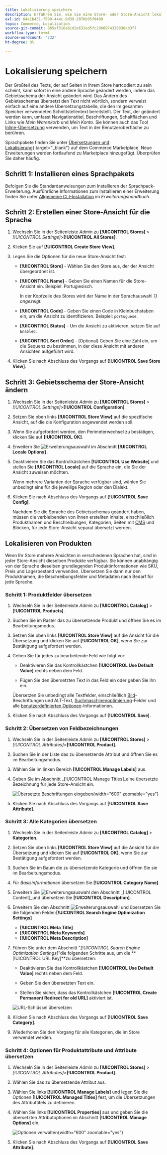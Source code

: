 ```yaml
---
title: Lokalisierung speichern
description: Erfahren Sie, wie Sie eine Store- oder Store-Ansicht lokalisieren.
exl-id: 64e1b431-f599-444c-9d39-207bb95f0400
topic: Commerce, Localization
source-git-commit: 8b5af316ab1d2e632ed5fc2066974326830ab3f7
workflow-type: tm+mt
source-wordcount: '732'
ht-degree: 0%

---
```


# Lokalisierung speichern

Der Großteil des Texts, der auf Seiten in Ihrem Store hartcodiert zu sein scheint, kann sofort in eine andere Sprache geändert werden, indem das Gebietsschema der Ansicht geändert wird. Das Ändern des Gebietsschemas übersetzt den Text nicht wörtlich, sondern verweist einfach auf eine andere Übersetzungstabelle, die den im gesamten Speicher verwendeten Schnittstellentext bereitstellt. Der Text, der geändert werden kann, umfasst Navigationstitel, Beschriftungen, Schaltflächen und Links wie _Mein Warenkorb_ und _Mein Konto_. Sie können auch das Tool [Inline-Übersetzung](../configuration-reference/advanced/developer.md) verwenden, um Text in der Benutzeroberfläche zu berühren.

Sprachpakete finden Sie unter [Übersetzungen und Lokalisierung][1]{:target=&quot;_blank&quot;} auf dem Commerce Marketplace. Neue Erweiterungen werden fortlaufend zu Marketplace hinzugefügt. Überprüfen Sie daher häufig.

## Schritt 1: Installieren eines Sprachpakets

Befolgen Sie die Standardanweisungen zum Installieren der Sprachpack-Erweiterung. Ausführliche Informationen zum Installieren einer Erweiterung finden Sie unter [Allgemeine CLI-Installation][2] im _Erweiterungshandbuch_.

## Schritt 2: Erstellen einer Store-Ansicht für die Sprache

1. Wechseln Sie in der Seitenleiste _Admin_ zu **[!UICONTROL Stores]** > _[!UICONTROL Settings]_>**[!UICONTROL All Stores]**.

1. Klicken Sie auf **[!UICONTROL Create Store View]**.

1. Legen Sie die Optionen für die neue Store-Ansicht fest:

   - **[!UICONTROL Store]** - Wählen Sie den Store aus, der der Ansicht übergeordnet ist.

   - **[!UICONTROL Name]** - Geben Sie einen Namen für die Store-Ansicht ein. Beispiel: Portugiesisch.

     In der Kopfzeile des Stores wird der Name in der Sprachauswahl _1} angezeigt._

   - **[!UICONTROL Code]** - Geben Sie einen Code in Kleinbuchstaben ein, um die Ansicht zu identifizieren. Beispiel: `portuguese`.

   - **[!UICONTROL Status]** - Um die Ansicht zu aktivieren, setzen Sie auf `Enabled`.

   - **[!UICONTROL Sort Order]** - (Optional) Geben Sie eine Zahl ein, um die Sequenz zu bestimmen, in der diese Ansicht mit anderen Ansichten aufgeführt wird.

1. Klicken Sie nach Abschluss des Vorgangs auf **[!UICONTROL Save Store View]**.

## Schritt 3: Gebietsschema der Store-Ansicht ändern

1. Wechseln Sie in der Seitenleiste _Admin_ zu **[!UICONTROL Stores]** > _[!UICONTROL Settings]_>**[!UICONTROL Configuration]**.

1. Setzen Sie oben links **[!UICONTROL Store View]** auf die spezifische Ansicht, auf die die Konfiguration angewendet werden soll.

1. Wenn Sie aufgefordert werden, den Perimeterwechsel zu bestätigen, klicken Sie auf **[!UICONTROL OK]**.

1. Erweitern Sie ![Erweiterungsauswahl](../assets/icon-display-expand.png) im Abschnitt **[!UICONTROL Locale Options]** .

1. Deaktivieren Sie das Kontrollkästchen **[!UICONTROL Use Website]** und stellen Sie **[!UICONTROL Locale]** auf die Sprache ein, die Sie der Ansicht zuweisen möchten.

   Wenn mehrere Varianten der Sprache verfügbar sind, wählen Sie unbedingt eine für die jeweilige Region oder den Dialekt.

1. Klicken Sie nach Abschluss des Vorgangs auf **[!UICONTROL Save Config]**.

   Nachdem Sie die Sprache des Gebietsschemas geändert haben, müssen die verbleibenden von Ihnen erstellten Inhalte, einschließlich Produktnamen und Beschreibungen, Kategorien, Seiten mit [CMS](../content-design/page-translate.md) und Blöcken, für jede Store-Ansicht separat übersetzt werden.

## Lokalisieren von Produkten

Wenn Ihr Store mehrere Ansichten in verschiedenen Sprachen hat, sind in jeder Store-Ansicht dieselben Produkte verfügbar. Sie können unabhängig von der Sprache dieselben grundlegenden Produktinformationen wie SKU, Preis und Lagerbestand verwenden. Übersetzen Sie dann nur den Produktnamen, die Beschreibungsfelder und Metadaten nach Bedarf für jede Sprache.

### Schritt 1: Produktfelder übersetzen

1. Wechseln Sie in der Seitenleiste _Admin_ zu **[!UICONTROL Catalog]** > **[!UICONTROL Products]**.

1. Suchen Sie im Raster das zu übersetzende Produkt und öffnen Sie es im Bearbeitungsmodus.

1. Setzen Sie oben links **[!UICONTROL Store View]** auf die Ansicht für die Übersetzung und klicken Sie auf **[!UICONTROL OK]**, wenn Sie zur Bestätigung aufgefordert werden.

1. Gehen Sie für jedes zu bearbeitende Feld wie folgt vor:

   - Deaktivieren Sie das Kontrollkästchen **[!UICONTROL Use Default Value]** rechts neben dem Feld.

   - Fügen Sie den übersetzten Text in das Feld ein oder geben Sie ihn ein.

   Übersetzen Sie unbedingt alle Textfelder, einschließlich [Bild](../catalog/catalog-images-video.md)-Beschriftungen und ALT-Text, [Suchmaschinenoptimierung](../catalog/product-search-engine-optimization.md)-Felder und alle [benutzerdefinierten Optionen](../catalog/settings-advanced-custom-options.md)-Informationen.

1. Klicken Sie nach Abschluss des Vorgangs auf **[!UICONTROL Save]**.

### Schritt 2: Übersetzen von Feldbezeichnungen

1. Wechseln Sie in der Seitenleiste _Admin_ zu **[!UICONTROL Stores]** > _[!UICONTROL Attributes]_>**[!UICONTROL Product]**.

1. Suchen Sie in der Liste das zu übersetzende Attribut und öffnen Sie es im Bearbeitungsmodus.

1. Wählen Sie im linken Bereich **[!UICONTROL Manage Labels]** aus.

1. Geben Sie im Abschnitt _[!UICONTROL Manage Titles]_eine übersetzte Bezeichnung für jede Store-Ansicht ein.

   ![Übersetzte Beschriftungen eingeben](./assets/product-attribute-labels-translate.png){width="600" zoomable="yes"}

1. Klicken Sie nach Abschluss des Vorgangs auf **[!UICONTROL Save Attribute]**.

### Schritt 3: Alle Kategorien übersetzen

1. Wechseln Sie in der Seitenleiste _Admin_ zu **[!UICONTROL Catalog]** > **Kategorien**.

1. Setzen Sie oben links **[!UICONTROL Store View]** auf die Ansicht für die Übersetzung und klicken Sie auf **[!UICONTROL OK]**, wenn Sie zur Bestätigung aufgefordert werden.

1. Suchen Sie im Baum die zu übersetzende Kategorie und öffnen Sie sie im Bearbeitungsmodus.

1. Für _Basisinformationen_ übersetzen Sie **[!UICONTROL Category Name]**.

1. Erweitern Sie ![Erweiterungsauswahl](../assets/icon-display-expand.png) den Abschnitt _[!UICONTROL Content]_und übersetzen Sie **[!UICONTROL Description]**.

1. Erweitern Sie den Abschnitt ![Erweiterungsauswahl](../assets/icon-display-expand.png) und übersetzen Sie die folgenden Felder:**[!UICONTROL Search Engine Optimization Settings]**

   - **[!UICONTROL Meta Title]**
   - **[!UICONTROL Meta Keywords]**
   - **[!UICONTROL Meta Description]**

1. Führen Sie unter dem Abschnitt &quot;_[!UICONTROL Search Engine Optimization Settings]_&quot;die folgenden Schritte aus, um die **[!UICONTROL URL Key]**zu übersetzen:

   - Deaktivieren Sie das Kontrollkästchen **[!UICONTROL Use Default Value]** rechts neben dem Feld.

   - Geben Sie den übersetzten Text ein.

   - Stellen Sie sicher, dass das Kontrollkästchen **[!UICONTROL Create Permanent Redirect for old URL]** aktiviert ist.

   ![URL-Schlüssel übersetzen](./assets/category-translate-url-key.png)

1. Klicken Sie nach Abschluss des Vorgangs auf **[!UICONTROL Save Category]**.

1. Wiederholen Sie den Vorgang für alle Kategorien, die im Store verwendet werden.

### Schritt 4: Optionen für Produktattribute und Attribute übersetzen

1. Wechseln Sie in der Seitenleiste _Admin_ zu **[!UICONTROL Stores]** > _[!UICONTROL Attributes]_>**[!UICONTROL Product]**.

1. Wählen Sie das zu übersetzende Attribut aus.

1. Wählen Sie links **[!UICONTROL Manage Labels]** und legen Sie die Optionen **[!UICONTROL Managed Titles]** fest, um die Übersetzungen des Attributtitels zu definieren.

1. Wählen Sie links **[!UICONTROL Properties]** aus und geben Sie die übersetzten Attributoptionen im Abschnitt **[!UICONTROL Manage Options]** ein.

   ![Optionen verwalten](./assets/manage-option-tab.png){width="600" zoomable="yes"}

1. Klicken Sie nach Abschluss des Vorgangs auf **[!UICONTROL Save Attribute]**.


[1]: https://marketplace.magento.com/extensions/content-customizations/translations-localization.html
[2]: https://experienceleague.adobe.com/docs/commerce-operations/installation-guide/tutorials/extensions.html

